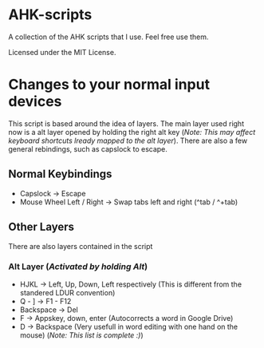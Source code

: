 # AHK-scripts
A collection of the AHK scripts that I use. Feel free use them.

Licensed under the MIT License.

# Changes to your normal input devices
This script is based around the idea of layers. The main layer used right now is a alt layer opened by holding the right alt key (*Note: This may affect keyboard shortcuts lready mapped to the alt layer*). There are also a few general rebindings, such as capslock to escape.

## Normal Keybindings
* Capslock -> Escape
* Mouse Wheel Left / Right -> Swap tabs left and right (^tab / ^+tab)

## Other Layers
There are also layers contained in the script

### Alt Layer (*Activated by holding Alt*)
* HJKL -> Left, Up, Down, Left respectively (This is different from the standered LDUR convention)
* Q - ] -> F1 - F12
* Backspace -> Del
* F -> Appskey, down, enter (Autocorrects a word in Google Drive)
* D -> Backspace (Very usefull in word editing with one hand on the mouse)
(*Note: This list is complete :)*)
